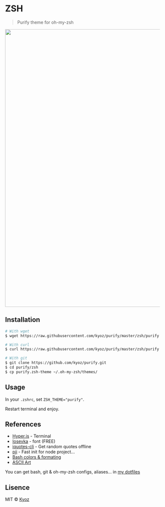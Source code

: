 # ZSH
> Purify theme for oh-my-zsh

<p align="center">
  <img src="https://i.imgur.com/ILOzaKM.png" width="900px">
</p>

## Installation

```sh
# With wget
$ wget https://raw.githubusercontent.com/kyoz/purify/master/zsh/purify.zsh-theme -O ~/.oh-my-zsh/themes/purify.zsh-theme

# With curl
$ curl https://raw.githubusercontent.com/kyoz/purify/master/zsh/purify.zsh-theme --output ~/.oh-my-zsh/themes/purify.zsh-theme

# With git
$ git clone https://github.com/kyoz/purify.git
$ cd purify/zsh
$ cp purify.zsh-theme ~/.oh-my-zsh/themes/
```

## Usage

In your `.zshrc`, set `ZSH_THEME="purify"`.

Restart terminal and enjoy.

## References

* [Hyper.js](https://hyper.is/) - Terminal
* [Iosevka](https://github.com/be5invis/Iosevka) - font (FREE)
* [iquotes-cli](https://github.com/kyoz/iquotes-cli) - Get random quotes offline
* [pji](https://github.com/kyoz/pji) - Fast init for node project...
* [Bash colors & formating](https://misc.flogisoft.com/bash/tip_colors_and_formatting)
* [ASCII Art](https://textart4u.blogspot.com/2013/03/one-line-ascii-text-art.html)

You can get bash, git & oh-my-zsh configs, aliases... in [my dotfiles](https://github.com/kyoz/dotfiles)

## Lisence
MIT © [Kyoz](mailto:banminkyoz@gmail.com)
